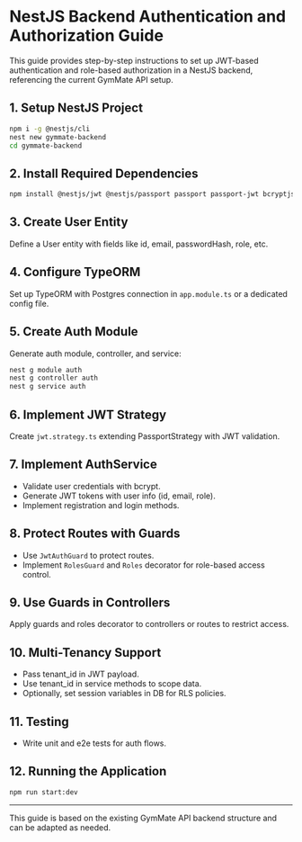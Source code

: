 # NestJS Backend Authentication and Authorization Guide

This guide provides step-by-step instructions to set up JWT-based authentication and role-based authorization in a NestJS backend, referencing the current GymMate API setup.

## 1. Setup NestJS Project

```bash
npm i -g @nestjs/cli
nest new gymmate-backend
cd gymmate-backend
```

## 2. Install Required Dependencies

```bash
npm install @nestjs/jwt @nestjs/passport passport passport-jwt bcryptjs typeorm @nestjs/typeorm pg
```

## 3. Create User Entity

Define a User entity with fields like id, email, passwordHash, role, etc.

## 4. Configure TypeORM

Set up TypeORM with Postgres connection in `app.module.ts` or a dedicated config file.

## 5. Create Auth Module

Generate auth module, controller, and service:

```bash
nest g module auth
nest g controller auth
nest g service auth
```

## 6. Implement JWT Strategy

Create `jwt.strategy.ts` extending PassportStrategy with JWT validation.

## 7. Implement AuthService

- Validate user credentials with bcrypt.
- Generate JWT tokens with user info (id, email, role).
- Implement registration and login methods.

## 8. Protect Routes with Guards

- Use `JwtAuthGuard` to protect routes.
- Implement `RolesGuard` and `Roles` decorator for role-based access control.

## 9. Use Guards in Controllers

Apply guards and roles decorator to controllers or routes to restrict access.

## 10. Multi-Tenancy Support

- Pass tenant_id in JWT payload.
- Use tenant_id in service methods to scope data.
- Optionally, set session variables in DB for RLS policies.

## 11. Testing

- Write unit and e2e tests for auth flows.

## 12. Running the Application

```bash
npm run start:dev
```

---

This guide is based on the existing GymMate API backend structure and can be adapted as needed.
